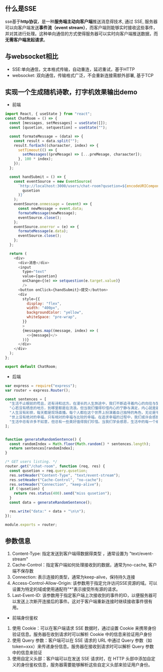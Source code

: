 ## 什么是SSE

sse基于**http协议**，是一种**服务端主动向客户端**推送消息得技术, 通过 SSE, 服务器可以向客户端发送**事件流（event stream）**，而客户端则能够实时接收这些事件，并对其进行处理。这种单向通信的方式使得服务器可以实时向客户端推送数据，而**无需客户端发起请求**。

## 与websocket相比

-   SSE:单向通信，文本格式传输，自动重连，延迟重试，基于HTTP
-   websocket: 双向通信，传输格式广泛，不会重新连接需额外部署, 基于TCP

## 实现一个生成随机诗歌，打字机效果输出demo

-   前端

```js
import React, { useState } from "react";
const ChatRoom = () => {
  const [messages, setMessages] = useState([]);
  const [qusetion, setquestion] = useState("");

  const formateMessage = (data) => {
    const result = data.split("");
    result.forEach((charaacter, index) => {
      setTimeout(() => {
        setMessages((preMesage) => [...preMesage, charaacter]);
      }, 100 * index);
    });
  };

  const handSubmit = () => {
    const eventSource = new EventSource(
      `http://localhost:3000/users/chat-room?qusetion=${encodeURIComponent(
        qusetion
      )}`
    );
    eventSource.onmessage = (event) => {
      const newMessage = event.data;
      formateMessage(newMessage);
      eventSource.close();
    };
    eventSource.onerror = (e) => {
      formateMessage(e.data);
      eventSource.close();
    };
  };

  return (
    <div>
      <div>消息</div>
      <input
        type="text"
        value={qusetion}
        onChange={(e) => setquestion(e.target.value)}
        />
      <button onClick={handSubmit}>提交</button>
      <div
        style={{
          display: "flex",
          width: "400px",
          backgroundColor: "yellow",
          whiteSpace: "pre-wrap",
        }}
        >
        {messages.map((message, index) => (
          <>{message}</>
        ))}
      </div>
    </div>
  );
};

export default ChatRoom;

```

-   后端

```js
var express = require("express");
var router = express.Router();

const sentences = [
  "生活不止眼前的苟且，还有诗和远方。在漫长的人生旅途中，我们不断追寻着内心的向往与梦想。",
  "心若没有栖息的地方，到哪里都是在流浪。但当我们懂得珍惜内心的宁静与满足，内心就是最美丽的栖息之所。",
  "人生没有彩排，每天都是现场直播。每个人都在这个世界上扮演着自己独特的角色，无论是平凡还是辉煌。",
  "世上没有绝对的幸福，只有相对的幸福与比较的幸福。在追求幸福的过程中，我们或许会感到迷茫，但请相信，幸福就在身边。",
  "生活中总有许多不如意，但总有一些美好值得我们珍惜。当我们学会感恩，生活中的每一个细节都会因感恩而变得幸福与美好。",
];


function generateRandomSentence() {
  const randomIndex = Math.floor(Math.random() * sentences.length);
  return sentences[randomIndex];
}

/* GET users listing. */
router.get("/chat-room", function (req, res) {
  const qusetion = req.query.qusetion;
  res.setHeader("Content-Type", "text/event-stream");
  res.setHeader("Cache-Control", "no-cache");
  res.setHeader("Connection", "keep-alive");
  if (!qusetion) {
    return res.status(400).send("miss qusetion");
  }
  const data = generateRandomSentence();

  res.write("data:" + data + "\n\n");
});

module.exports = router;
```

## 参数信息

1.  Content-Type: 指定发送到客户端得数据得类型 ，通常设置为 "text/event-stream"
2.  Cache-Control：指定客户端如何处理接收到的数据，通常为no-cache, 客户端不保存数
3.  Connection: 表示连接的类型，通常为keep-alive，保持持久连接
4.  Access-Control-Allow-Origin: 该参数用于指定允许访问SSE资源的域。可以设置为特定的域或使用通配符"\*"表示接受所有源的请求。
5.  Last-Event-ID: 该参数用于指定客户端上次接收到的事件的ID，以便服务器可以发送上次断开连接后的事件。这对于客户端重新连接时继续接收事件很有用。

-   前端身份鉴权

1.  使用 Cookie：可以在客户端请求 SSE 数据时，通过设置 Cookie 来携带身份验证信息。服务器在收到请求时可以解析 Cookie 中的信息来验证用户身份
2.  使用 Query 参数：客户端可以在 SSE 请求的 URL 中通过 Query 参数（如 token=xxx）来传递身份信息。服务器在接收到请求时可以解析 Query 参数中的信息来验证
3.  使用自定义头部：客户端可以在发送 SSE 请求时，在 HTTP 头部中添加自定义的身份鉴权信息，服务器需要能够解析这些自定义头部来验证用户身份。